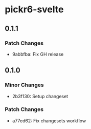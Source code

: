 # pickr6-svelte

## 0.1.1

### Patch Changes

- 9abbfba: Fix GH release

## 0.1.0

### Minor Changes

- 2b3f130: Setup changeset

### Patch Changes

- a77ed62: Fix changesets workflow
